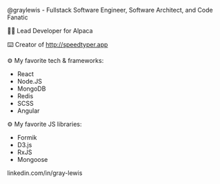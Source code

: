 @graylewis - Fullstack Software Engineer, Software Architect, and Code Fanatic

👨‍💻 Lead Developer for Alpaca

⌨️ Creator of http://speedtyper.app

⚙️ My favorite tech & frameworks: 
- React 
- Node.JS
- MongoDB
- Redis
- SCSS
- Angular

⚙️ My favorite JS libraries: 
- Formik
- D3.js
- RxJS
- Mongoose

linkedin.com/in/gray-lewis
<!---
graylewis/graylewis is a ✨ special ✨ repository because its `README.md` (this file) appears on your GitHub profile.
You can click the Preview link to take a look at your changes.
--->

